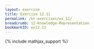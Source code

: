 ```yaml
---
layout: exercise
title: Exercise 12.11
permalink: /kr-exercises/ex_11/
breadcrumb: 12-Knowledge-Representation
bookmarkID: ex12.11
---
```


{% include mathjax_support %}
